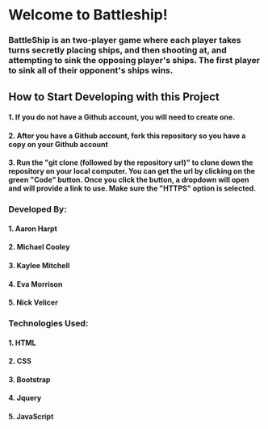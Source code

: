 # Welcome to Battleship!
### BattleShip is an two-player game where each player takes turns secretly placing ships, and then shooting at, and attempting to sink the opposing player's ships.  The first player to sink all of their opponent's ships wins.
## How to Start Developing with this Project
#### 1. If you do not have a Github account, you will need to create one.
#### 2. After you have a Github account, fork this repository so you have a copy on your Github account
#### 3. Run the "git clone (followed by the repository url)" to clone down the repository on your local computer.  You can get the url by clicking on the green "Code" button.  Once you click the button, a dropdown will open and will provide a link to use.  Make sure the "HTTPS" option is selected.
### Developed By:
#### 1. Aaron Harpt
#### 2. Michael Cooley
#### 3. Kaylee Mitchell
#### 4. Eva Morrison
#### 5. Nick Velicer
### Technologies Used:
#### 1. HTML
#### 2. CSS
#### 3. Bootstrap
#### 4. Jquery
#### 5. JavaScript
